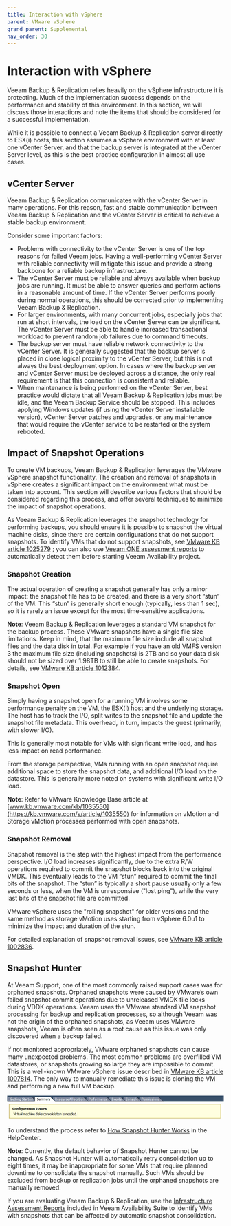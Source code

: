 ```yaml
---
title: Interaction with vSphere
parent: VMware vSphere
grand_parent: Supplemental
nav_order: 30
---
```

# Interaction with vSphere

Veeam Backup & Replication relies heavily on the vSphere infrastructure it is protecting. Much of
the implementation success depends on the performance and stability of this environment. In this
section, we will discuss those interactions and note the items that should be considered for a
successful implementation.

While it is possible to connect a Veeam Backup & Replication server directly to ESX(i) hosts, this
section assumes a vSphere environment with at least one vCenter Server, and that the backup server
is integrated at the vCenter Server level, as this is the best practice configuration in almost all
use cases.

## vCenter Server

Veeam Backup & Replication communicates with the vCenter Server in many operations. For this reason,
fast and stable communication between Veeam Backup & Replication and the vCenter Server is critical
to achieve a stable backup environment.

Consider some important factors:

- Problems with connectivity to the vCenter Server is one of the top reasons for failed Veeam jobs.
  Having a well-performing vCenter Server with reliable connectivity will mitigate this issue and
  provide a strong backbone for a reliable backup infrastructure.
- The vCenter Server must be reliable and always available when backup jobs are running. It must be
  able to answer queries and perform actions in a reasonable amount of time. If the vCenter Server
  performs poorly during normal operations, this should be corrected prior to implementing Veeam
  Backup & Replication.
- For larger environments, with many concurrent jobs, especially jobs that run at short intervals,
  the load on the vCenter Server can be significant. The vCenter Server must be able to handle
  increased transactional workload to prevent random job failures due to command timeouts.
- The backup server must have reliable network connectivity to the vCenter Server. It is generally
  suggested that the backup server is placed in close logical proximity to the vCenter Server, but
  this is not always the best deployment option. In cases where the backup server and vCenter Server
  must be deployed across a distance, the only real requirement is that this connection is
  consistent and reliable.
- When maintenance is being performed on the vCenter Server, best practice would dictate that all
  Veeam Backup & Replication jobs must be idle, and the Veeam Backup Service should be stopped. This
  includes applying Windows updates (if using the vCenter Server installable version), vCenter
  Server patches and upgrades, or any maintenance that would require the vCenter service to be
  restarted or the system rebooted.

## Impact of Snapshot Operations

To create VM backups, Veeam Backup & Replication leverages the VMware vSphere snapshot
functionality. The creation and removal of snapshots in vSphere creates a significant impact on the
environment what must be taken into account. This section will describe various factors that should
be considered regarding this process, and offer several techniques to minimize the impact of
snapshot operations.

As Veeam Backup & Replication leverages the snapshot technology for performing backups, you should
ensure it is possible to snapshot the virtual machine disks, since there are certain configurations
that do not support snapshots. To identify VMs that do not support snapshots, see
[VMware KB article 1025279](https://kb.vmware.com/s/article/1025279) ; you can also use
[Veeam ONE assessment reports](https://helpcenter.veeam.com/docs/one/reporter/vm_configuration_assessment.html)
to automatically detect them before starting Veeam Availability project.

### Snapshot Creation

The actual operation of creating a snapshot generally has only a minor impact: the snapshot file has
to be created, and there is a very short “stun” of the VM. This “stun” is generally short enough
(typically, less than 1 sec), so it is rarely an issue except for the most time-sensitive
applications.

**Note**: Veeam Backup & Replication leverages a standard VM snapshot for the backup process.
These VMware snapshots have a single file size limitations. Keep in mind, that the maximum file size
include all snapshot files and the data disk in total. For example if you have an old VMFS version 3
the maximum file size (including snapshots) is 2TB and so your data disk should not be sized over
1.98TB to still be able to create snapshots. For details, see
[VMware KB article 1012384](https://kb.vmware.com/s/article/1012384).

### Snapshot Open

Simply having a snapshot open for a running VM involves some performance penalty on the VM, the
ESX(i) host and the underlying storage. The host has to track the I/O, split writes to the snapshot
file and update the snapshot file metadata. This overhead, in turn, impacts the guest (primarily,
with slower I/O).

This is generally most notable for VMs with significant write load, and has less impact on read
performance.

From the storage perspective, VMs running with an open snapshot require additional space to store
the snapshot data, and additional I/O load on the datastore. This is generally more noted on systems
with significant write I/O load.

**Note**: Refer to VMware Knowledge Base article at
[www.kb.vmware.com/kb/1035550](https://kb.vmware.com/s/article/1035550)
for information on vMotion and Storage vMotion processes performed with open snapshots.

### Snapshot Removal

Snapshot removal is the step with the highest impact from the performance perspective. I/O load
increases significantly, due to the extra R/W operations required to commit the snapshot blocks back
into the original VMDK. This eventually leads to the VM “stun” required to commit the final bits of
the snapshot. The “stun” is typically a short pause usually only a few seconds or less, when the VM
is unresponsive ("lost ping"), while the very last bits of the snapshot file are committed.

VMware vSphere uses the "rolling snapshot" for older versions and the same method as storage vMotion
uses starting from vSphere 6.0u1 to minimize the impact and duration of the stun.

For detailed explanation of snapshot removal issues, see
[VMware KB article 1002836](https://kb.vmware.com/s/article/1002836).

## Snapshot Hunter

At Veeam Support, one of the most commonly raised support cases was for orphaned snapshots. Orphaned
snapshots were caused by VMware’s own failed snapshot commit operations due to unreleased VMDK file
locks during VDDK operations. Veeam uses the VMware standard VM snapshot processing for backup and
replication processes, so although Veeam was not the origin of the orphaned snapshots, as Veeam uses
VMware snapshots, Veeam is often seen as a root cause as this issue was only discovered when a
backup failed.

If not monitored appropriately, VMware orphaned snapshots can cause many unexpected problems. The
most common problems are overfilled VM datastores, or snapshots growing so large they are impossible
to commit. This is a well-known VMware vSphere issue described in
[VMware KB article 1007814](https://kb.vmware.com/s/article/1007814). The only way to manually
remediate this issue is cloning the VM and performing a new full VM backup.

![](./media/interaction-vmw-consolidation-needed.png)

To understand the process refer to
[How Snapshot Hunter Works](https://helpcenter.veeam.com/docs/backup/vsphere/snapshot_hunter_hiw.html)
in the HelpCenter.

**Note**: Currently, the default behavior of Snapshot Hunter cannot be changed. As Snapshot Hunter
will automatically retry consolidation up to eight times, it may be inappropriate for some VMs that
require planned downtime to consolidate the snapshot manually. Such VMs should be excluded from
backup or replication jobs until the orphaned snapshots are manually removed.

If you are evaluating Veeam Backup & Replication, use the
[Infrastructure Assessment Reports](https://helpcenter.veeam.com/docs/one/reporter/vmware_infrastructure_dashboard.html)
included in Veeam Availability Suite to identify VMs with snapshots that can be affected by
automatic snapshot consolidation.
